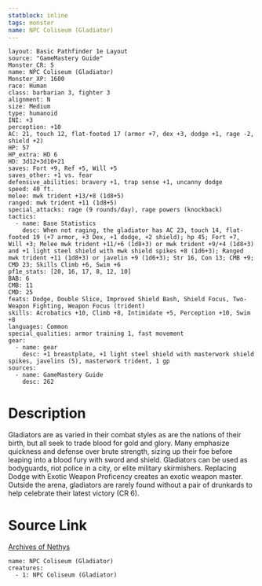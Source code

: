 ```yaml
---
statblock: inline
tags: monster
name: NPC Coliseum (Gladiator)
---
```

```statblock
layout: Basic Pathfinder 1e Layout
source: "GameMastery Guide"
Monster_CR: 5
name: NPC Coliseum (Gladiator)
Monster_XP: 1600
race: Human
class: barbarian 3, fighter 3
alignment: N
size: Medium
type: humanoid
INI: +3
perception: +10
AC: 21, touch 12, flat-footed 17 (armor +7, dex +3, dodge +1, rage -2, shield +2)
HP: 57
HP_extra: HD 6
HD: 3d12+3d10+21
saves: Fort +9, Ref +5, Will +5
saves_other: +1 vs. fear
defensive_abilities: bravery +1, trap sense +1, uncanny dodge
speed: 40 ft.
melee: mwk trident +13/+8 (1d8+5)
ranged: mwk trident +11 (1d8+5)
special_attacks: rage (9 rounds/day), rage powers (knockback)
tactics:
  - name: Base Statistics
    desc: When not raging, the gladiator has AC 23, touch 14, flat-footed 19 (+7 armor, +3 Dex, +1 dodge, +2 shield); hp 45; Fort +7, Will +3; Melee mwk trident +11/+6 (1d8+3) or mwk trident +9/+4 (1d8+3) and +1 light steel shield with mwk shield spikes +8 (1d6+3); Ranged mwk trident +11 (1d8+3) or javelin +9 (1d6+3); Str 16, Con 13; CMB +9; CMD 23; Skills Climb +6, Swim +6
pf1e_stats: [20, 16, 17, 8, 12, 10]
BAB: 6
CMB: 11
CMD: 25
feats: Dodge, Double Slice, Improved Shield Bash, Shield Focus, Two-Weapon Fighting, Weapon Focus (trident)
skills: Acrobatics +10, Climb +8, Intimidate +5, Perception +10, Swim +8
languages: Common
special_qualities: armor training 1, fast movement
gear:
  - name: gear
    desc: +1 breastplate, +1 light steel shield with masterwork shield spikes, javelins (5), masterwork trident, 1 gp
sources:
  - name: GameMastery Guide
    desc: 262
```
# Description
Gladiators are as varied in their combat styles as are the nations of their birth, but all seek to trade blood for gold and glory. Many emphasize quickness and defense over brute strength, sizing up their foe before leaping into a blood fury with sword and shield. Gladiators can be used as bodyguards, riot police in a city, or elite military skirmishers. Replacing Dodge with Exotic Weapon Proficency creates an exotic weapon master. Outside the arena, gladiators are rarely found without a pair of drunkards to help celebrate their latest victory (CR 6).
# Source Link
[Archives of Nethys](https://aonprd.com/NPCDisplay.aspx?ItemName=Coliseum%20(Gladiator))
```encounter-table
name: NPC Coliseum (Gladiator)
creatures:
  - 1: NPC Coliseum (Gladiator)
```
